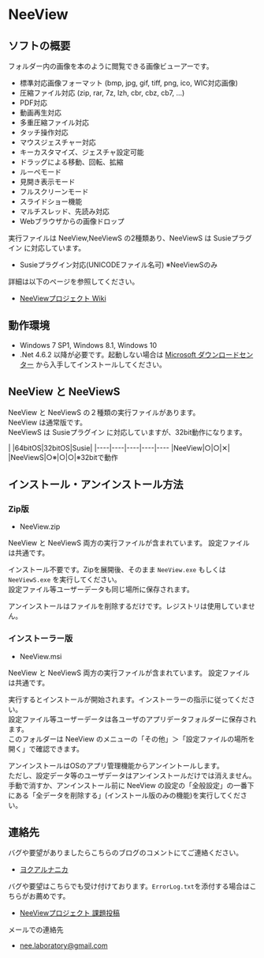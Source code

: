 # NeeView <VERSION/>

## ソフトの概要

  フォルダー内の画像を本のように閲覧できる画像ビューアーです。  
  
  * 標準対応画像フォーマット (bmp, jpg, gif, tiff, png, ico, WIC対応画像)
  * 圧縮ファイル対応 (zip, rar, 7z, lzh, cbr, cbz, cb7, ...)
  * PDF対応
  * 動画再生対応
  * 多重圧縮ファイル対応
  * タッチ操作対応
  * マウスジェスチャー対応
  * キーカスタマイズ、ジェスチャ設定可能
  * ドラッグによる移動、回転、拡縮
  * ルーペモード
  * 見開き表示モード
  * フルスクリーンモード
  * スライドショー機能
  * マルチスレッド、先読み対応
  * Webブラウザからの画像ドロップ

  実行ファイルは NeeView,NeeViewS の2種類あり、NeeViewS は Susieプラグイン に対応しています。

  * Susieプラグイン対応(UNICODEファイル名可) ※NeeViewSのみ

  詳細は以下のページを参照してください。
  
  * [NeeViewプロジェクト Wiki](https://bitbucket.org/neelabo/neeview/wiki/)



## 動作環境

  * Windows 7 SP1, Windows 8.1, Windows 10
  * .Net 4.6.2 以降が必要です。起動しない場合は [Microsoft ダウンロードセンター](https://www.microsoft.com/ja-jp/download/details.aspx?id=53345) から入手してインストールしてください。


## NeeView と NeeViewS

  NeeView と NeeViewS の２種類の実行ファイルがあります。  
  NeeView は通常版です。  
  NeeViewS は Susieプラグイン に対応していますが、32bit動作になります。

  |    |64bitOS|32bitOS|Susie|
  |----|----|----|----|----
  |NeeView|○|○|✕|
  |NeeViewS|○※|○|○|※32bitで動作


## インストール・アンインストール方法

### Zip版

  * NeeView<VERSION/>.zip

  NeeView と NeeViewS 両方の実行ファイルが含まれています。
  設定ファイルは共通です。

  インストール不要です。Zipを展開後、そのまま `NeeView.exe` もしくは `NeeViewS.exe` を実行してください。  
  設定ファイル等ユーザーデータも同じ場所に保存されます。  

  アンインストールはファイルを削除するだけです。レジストリは使用していません。

### インストーラー版

  * NeeView<VERSION/>.msi

  NeeView と NeeViewS 両方の実行ファイルが含まれています。
  設定ファイルは共通です。

  実行するとインストールが開始されます。インストーラーの指示に従ってください。  
  設定ファイル等ユーザーデータは各ユーザのアプリデータフォルダーに保存されます。  
  このフォルダーは NeeView のメニューの「その他」＞「設定ファイルの場所を開く」で確認できます。  
  
  アンインストールはOSのアプリ管理機能からアンイントールします。  
  ただし、設定データ等のユーザデータはアンインストールだけでは消えません。
  手動で消すか、アンインストール前に NeeView の設定の「全般設定」の一番下にある「全データを削除する」(インストール版のみの機能)を実行してください。

## 連絡先

 バグや要望がありましたらこちらのブログのコメントにてご連絡ください。
 
  * [ヨクアルナニカ](https://yokuarunanika.blogspot.jp/)
 
 バグや要望はこちらでも受け付けております。`ErrorLog.txt`を添付する場合はこちらがお薦めです。
 
  * [NeeViewプロジェクト 課題投稿](https://bitbucket.org/neelabo/neeview/issues/new)
 
メールでの連絡先

  * [nee.laboratory@gmail.com](mailto:nee.laboratory@gmail.com)